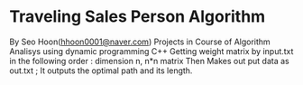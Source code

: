 # Traveling Sales Person Algorithm
By Seo Hoon(hhoon0001@naver.com)
Projects in Course of Algorithm Analisys using dynamic programming
C++
Getting weight matrix by input.txt in the following order : dimension n, n*n matrix
Then Makes out put data as out.txt ; It outputs the optimal path and its length.

